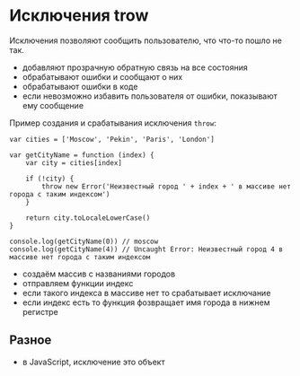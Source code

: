 # Исключения trow
Исключения позволяют сообщить пользователю, что что-то пошло не так.

- добавляют прозрачную обратную связь на все состояния
- обрабатывают ошибки и сообщают о них
- обрабатывают ошибки в коде
- если невозможно избавить пользователя от ошибки, показывают ему сообщение

Пример создания и срабатывания исключения `throw`:

    var cities = ['Moscow', 'Pekin', 'Paris', 'London']

    var getCityName = function (index) {
        var city = cities[index]

        if (!city) {
            throw new Error('Неизвестный город ' + index + ' в массиве нет города с таким индексом')
        }

        return city.toLocaleLowerCase()
    }

    console.log(getCityName(0)) // moscow
    console.log(getCityName(4)) // Uncaught Error: Неизвестный город 4 в массиве нет города с таким индексом

- создаём массив с названиями городов
- отправляем функции индекс
- если такого индекса в массиве нет то срабатывает исключание
- если индекс есть то функция фозвращает имя города в нижнем регистре

## Разное
- в JavaScript, исключение это объект